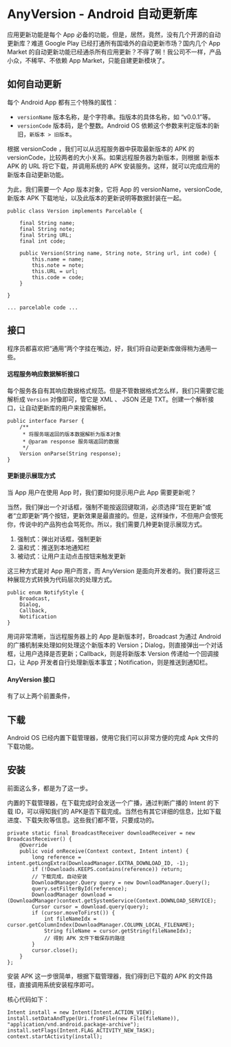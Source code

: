 # AnyVersion - Android 自动更新库

应用更新功能是每个 App 必备的功能，但是，居然，竟然，没有几个开源的自动更新库？难道 Google Play 已经打通所有国墙外的自动更新市场？国内几个 App Market 的自动更新功能已经通杀所有应用更新？不得了啊！我公司不一样，产品小众，不稀罕、不依赖 App Market，只能自建更新模块了。

## 如何自动更新

每个 Android App 都有三个特殊的属性：

* `versionName` 版本名称，是个字符串。指版本的具体名称，如 “v0.0.1”等。
* `versionCode` 版本码，是个整数。Android OS 依赖这个参数来判定版本的新旧，`新版本 > 旧版本`。

根据 versionCode ，我们可以从远程服务器中获取最新版本的 APK 的 versionCode，比较两者的大小关系。如果远程服务器为新版本，则根据 新版本 APK 的 URL 将它下载，并调用系统的 APK 安装服务。这样，就可以完成应用的新版本自动更新功能。

为此，我们需要一个 App 版本对象，它将 App 的 versionName，versionCode, 新版本 APK 下载地址，以及此版本的更新说明等数据封装在一起。

    public class Version implements Parcelable {

        final String name;
        final String note;
        final String URL;
        final int code;

        public Version(String name, String note, String url, int code) {
            this.name = name;
            this.note = note;
            this.URL = url;
            this.code = code;
        }
        
    }
    
    ... parcelable code ...


## 接口

程序员都喜欢把“通用”两个字挂在嘴边，好，我们将自动更新库做得稍为通用一些。

#### 远程服务响应数据解析接口

每个服务各自有其响应数据格式规范。但是不管数据格式怎么样，我们只需要它能解析成 `Version` 对像即可，管它是 XML 、 JSON 还是 TXT。创建一个解析接口，让自动更新库的用户来按需解析。

    public interface Parser {
        /**
         * 将服务端返回的版本数据解析为版本对象
         * @param response 服务端返回的数据
         */
        Version onParse(String response);
    }

#### 更新提示展现方式

当 App 用户在使用 App 时，我们要如何提示用户此 App 需要更新呢？

当然，我们弹出一个对话框，强制不能按返回键取消，必须选择“现在更新”或者“立即更新”两个按钮，更新效果是最直接的。但是，这样操作，不但用户会恨死你，传说中的产品狗也会骂死你。所以，我们需要几种更新提示展现方式。

1. 强制式：弹出对话框，强制更新
2. 温和式：推送到本地通知栏
3. 被动式：让用户主动点击按钮来触发更新

这三种方式是对 App 用户而言，而 AnyVersion 是面向开发者的。我们要将这三种展现方式转换为代码层次的处理方式。

    public enum NotifyStyle {
        Broadcast,
        Dialog,
        Callback,
        Notification
    }

用词非常清晰，当远程服务器上的 App 是新版本时，Broadcast 为通过 Android 的广播机制来处理如何处理这个新版本的 Version；Dialog，则直接弹出一个对话框，让用户选择是否更新；Callback，则是将新版本 Version 传递给一个回调接口，让 App 开发者自行处理新版本事宜；Notification，则是推送到通知栏。

#### AnyVersion 接口

有了以上两个前置条件，

## 下载

Android OS 已经内置下载管理器，使用它我们可以非常方便的完成 Apk 文件的下载功能。

## 安装

前面这么多，都是为了这一步。

内置的下载管理器，在下载完成时会发送一个广播，通过判断广播的 Intent 的下载 ID，可以得知我们的 APK是否下载完成。当然也有其它详细的信息，比如下载进度、下载失败等信息。这些我们都不管，只要成功的。

    private static final BroadcastReceiver downloadReceiver = new BroadcastReceiver() {
        @Override
        public void onReceive(Context context, Intent intent) {
            long reference = intent.getLongExtra(DownloadManager.EXTRA_DOWNLOAD_ID, -1);
            if (!Downloads.KEEPS.contains(reference)) return;
            // 下载完成，自动安装
            DownloadManager.Query query = new DownloadManager.Query();
            query.setFilterById(reference);
            DownloadManager download = (DownloadManager)context.getSystemService(Context.DOWNLOAD_SERVICE);
            Cursor cursor = download.query(query);
            if (cursor.moveToFirst()) {
                int fileNameIdx = cursor.getColumnIndex(DownloadManager.COLUMN_LOCAL_FILENAME);
                String fileName = cursor.getString(fileNameIdx);
                // 得到 APK 文件下载保存的路径
            }
            cursor.close();
        }
    };

安装 APK 这一步很简单，根据下载管理器，我们得到已下载的 APK 的文件路径，直接调用系统安装程序即可。

核心代码如下：

    Intent install = new Intent(Intent.ACTION_VIEW);
    install.setDataAndType(Uri.fromFile(new File(fileName)), "application/vnd.android.package-archive");
    install.setFlags(Intent.FLAG_ACTIVITY_NEW_TASK);
    context.startActivity(install);

